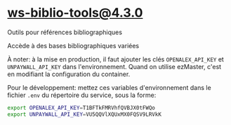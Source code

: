 # ws-biblio-tools@4.3.0

Outils pour références bibliographiques

Accède à des bases bibliographiques variées

À noter: à la mise en production, il faut ajouter les clés `OPENALEX_API_KEY` et
`UNPAYWALL_API_KEY` dans l'environnement. Quand on utilise ezMaster, c'est en
modifiant la configuration du container.

Pour le développement: mettez ces variables d'environnement dans le fichier
`.env` du répertoire du service, sous la forme:

```sh
export OPENALEX_API_KEY=T1BFTkFMRVhfQVBJX0tFWQo
export UNPAYWALL_API_KEY=VU5QQVlXQUxMX0FQSV9LRVkK
```
